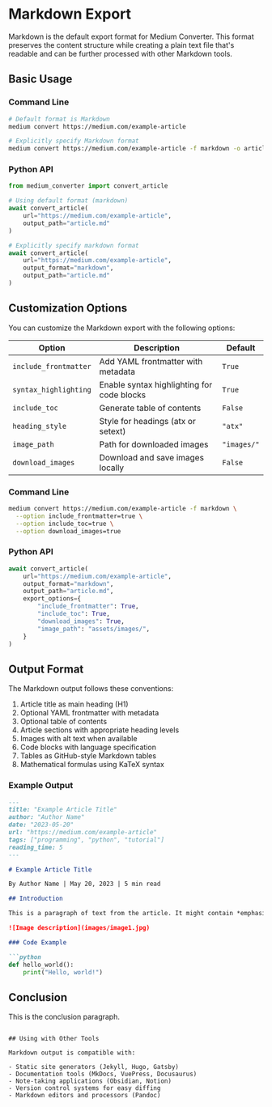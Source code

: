 # Markdown Export

Markdown is the default export format for Medium Converter. This format preserves the content structure while creating a plain text file that's readable and can be further processed with other Markdown tools.

## Basic Usage

### Command Line

```bash
# Default format is Markdown
medium convert https://medium.com/example-article

# Explicitly specify Markdown format
medium convert https://medium.com/example-article -f markdown -o article.md
```

### Python API

```python
from medium_converter import convert_article

# Using default format (markdown)
await convert_article(
    url="https://medium.com/example-article",
    output_path="article.md"
)

# Explicitly specify markdown format
await convert_article(
    url="https://medium.com/example-article",
    output_format="markdown",
    output_path="article.md"
)
```

## Customization Options

You can customize the Markdown export with the following options:

| Option | Description | Default |
|--------|-------------|---------|
| `include_frontmatter` | Add YAML frontmatter with metadata | `True` |
| `syntax_highlighting` | Enable syntax highlighting for code blocks | `True` |
| `include_toc` | Generate table of contents | `False` |
| `heading_style` | Style for headings (atx or setext) | `"atx"` |
| `image_path` | Path for downloaded images | `"images/"` |
| `download_images` | Download and save images locally | `False` |

### Command Line

```bash
medium convert https://medium.com/example-article -f markdown \
  --option include_frontmatter=true \
  --option include_toc=true \
  --option download_images=true
```

### Python API

```python
await convert_article(
    url="https://medium.com/example-article",
    output_format="markdown",
    output_path="article.md",
    export_options={
        "include_frontmatter": True,
        "include_toc": True,
        "download_images": True,
        "image_path": "assets/images/",
    }
)
```

## Output Format

The Markdown output follows these conventions:

1. Article title as main heading (H1)
2. Optional YAML frontmatter with metadata
3. Optional table of contents
4. Article sections with appropriate heading levels
5. Images with alt text when available
6. Code blocks with language specification
7. Tables as GitHub-style Markdown tables
8. Mathematical formulas using KaTeX syntax

### Example Output

```markdown
---
title: "Example Article Title"
author: "Author Name"
date: "2023-05-20"
url: "https://medium.com/example-article"
tags: ["programming", "python", "tutorial"]
reading_time: 5
---

# Example Article Title

By Author Name | May 20, 2023 | 5 min read

## Introduction

This is a paragraph of text from the article. It might contain *emphasized* or **bold** text.

![Image description](images/image1.jpg)

### Code Example

```python
def hello_world():
    print("Hello, world!")
```

## Conclusion

This is the conclusion paragraph.
```

## Using with Other Tools

Markdown output is compatible with:

- Static site generators (Jekyll, Hugo, Gatsby)
- Documentation tools (MkDocs, VuePress, Docusaurus)
- Note-taking applications (Obsidian, Notion)
- Version control systems for easy diffing
- Markdown editors and processors (Pandoc)